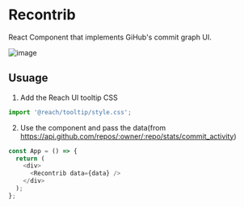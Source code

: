 # Recontrib

React Component that implements GiHub's commit graph UI.

![image](https://user-images.githubusercontent.com/22195362/57941632-17990f80-78ed-11e9-86b3-939f7ac1209b.png)

## Usuage

1. Add the Reach UI tooltip CSS

```js
import '@reach/tooltip/style.css';
```

2. Use the component and pass the data(from https://api.github.com/repos/:owner/:repo/stats/commit_activity)

```js
const App = () => {
  return (
    <div>
      <Recontrib data={data} />
    </div>
  );
};
```
